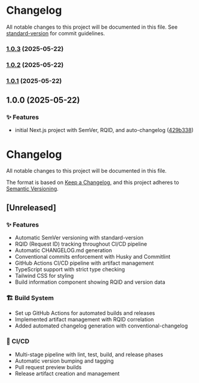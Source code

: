 # Changelog

All notable changes to this project will be documented in this file. See [standard-version](https://github.com/conventional-changelog/standard-version) for commit guidelines.

### [1.0.3](https://github.com/amatosolivo/fte/compare/v1.0.2...v1.0.3) (2025-05-22)

### [1.0.2](https://github.com/amatosolivo/fte/compare/v1.0.1...v1.0.2) (2025-05-22)

### [1.0.1](https://github.com/amatosolivo/fte/compare/v1.0.0...v1.0.1) (2025-05-22)

## 1.0.0 (2025-05-22)


### ✨ Features

* initial Next.js project with SemVer, RQID, and auto-changelog ([429b338](https://github.com/amatosolivo/fte/commit/429b338eb71e8810cb36af1aeb3ce5784c449493))

# Changelog

All notable changes to this project will be documented in this file.

The format is based on [Keep a Changelog](https://keepachangelog.com/en/1.0.0/),
and this project adheres to [Semantic Versioning](https://semver.org/spec/v2.0.0.html).

## [Unreleased]

### ✨ Features
- Automatic SemVer versioning with standard-version
- RQID (Request ID) tracking throughout CI/CD pipeline
- Automatic CHANGELOG.md generation
- Conventional commits enforcement with Husky and Commitlint
- GitHub Actions CI/CD pipeline with artifact management
- TypeScript support with strict type checking
- Tailwind CSS for styling
- Build information component showing RQID and version data

### 🏗️ Build System
- Set up GitHub Actions for automated builds and releases
- Implemented artifact management with RQID correlation
- Added automated changelog generation with conventional-changelog

### 👷 CI/CD
- Multi-stage pipeline with lint, test, build, and release phases
- Automatic version bumping and tagging
- Pull request preview builds
- Release artifact creation and management